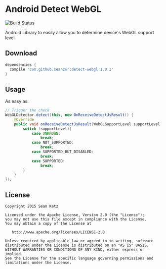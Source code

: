 Android Detect WebGL
===============

[![Build Status](https://travis-ci.org/SeanZoR/android-detect-webgl.svg)](https://travis-ci.org/SeanZoR/android-detect-webgl)

Android Library to easily allow you to determine device's WebGL support level

## Download
```groovy
dependencies {
  compile 'com.github.seanzor:detect-webgl:1.0.3'
}
```

## Usage
As easy as:
```java
// Trigger the check
WebGLDetector.detect(this, new OnReceiveDetectJsResult() {
    @Override
    public void onReceiveDetectJsResult(WebGLSupportLevel supportLevel) {
        switch (supportLevel){
            case UNKNOWN:
                break;
            case NOT_SUPPORTED:
                break;
            case SUPPORTED_BUT_DISABLED:
                break;
            case SUPPORTED:
                break;
        }
    }
});
```


## License

    Copyright 2015 Sean Katz

    Licensed under the Apache License, Version 2.0 (the "License");
    you may not use this file except in compliance with the License.
    You may obtain a copy of the License at

       http://www.apache.org/licenses/LICENSE-2.0

    Unless required by applicable law or agreed to in writing, software
    distributed under the License is distributed on an "AS IS" BASIS,
    WITHOUT WARRANTIES OR CONDITIONS OF ANY KIND, either express or implied.
    See the License for the specific language governing permissions and
    limitations under the License.
